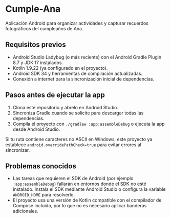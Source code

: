# Cumple-Ana

Aplicación Android para organizar actividades y capturar recuerdos fotográficos del cumpleaños de Ana.

## Requisitos previos

- Android Studio Ladybug (o más reciente) con el Android Gradle Plugin 8.7 y JDK 17 instalados.
- Kotlin 1.9.22 (ya configurado en el proyecto).
- Android SDK 34 y herramientas de compilación actualizadas.
- Conexión a internet para la sincronización inicial de dependencias.

## Pasos antes de ejecutar la app

1. Clona este repositorio y ábrelo en Android Studio.
2. Sincroniza Gradle cuando se solicite para descargar todas las dependencias.
3. Compila el proyecto con `./gradlew :app:assembleDebug` o ejecuta la app desde Android Studio.

Si tu ruta contiene caracteres no ASCII en Windows, este proyecto ya establece `android.overridePathCheck=true` para evitar errores al sincronizar.

## Problemas conocidos

- Las tareas que requieren el SDK de Android (por ejemplo `:app:assembleDebug`) fallarán en entornos donde el SDK no esté instalado. Instala el SDK mediante Android Studio o configura la variable `ANDROID_HOME` para resolverlo.
- El proyecto usa una versión de Kotlin compatible con el compilador de Compose incluido, por lo que no es necesario aplicar banderas adicionales.

